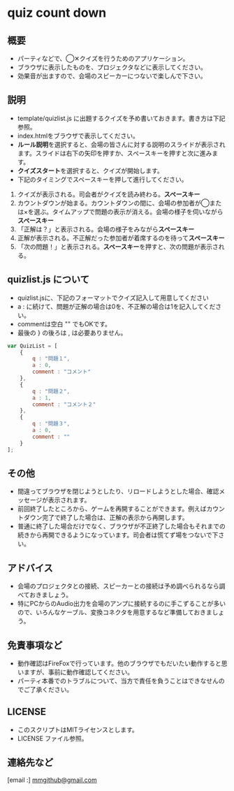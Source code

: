 # quiz count down

## 概要

- パーティなどで、◯✕クイズを行うためのアプリケーション。
- ブラウザに表示したものを、プロジェクタなどに表示してください。
- 効果音が出ますので、会場のスピーカーにつないで楽しんで下さい。

## 説明

- template/quizlist.js に出題するクイズを予め書いておきます。書き方は下記参照。
- index.htmlをブラウザで表示してください。
- **ルール説明**を選択すると、会場の皆さんに対する説明のスライドが表示されます。スライドは右下の矢印を押すか、スペースキーを押すと次に進みます。
- **クイズスタート**を選択すると、クイズが開始します。
- 下記のタイミングでスペースキーを押して進行してください。

1. クイズが表示される。司会者がクイズを読み終わる。**スペースキー**
2. カウントダウンが始まる。カウントダウンの間に、会場の参加者が◯または×を選ぶ。タイムアップで問題の表示が消える。会場の様子を伺いながら**スペースキー**
3. 「正解は？」と表示される。会場の様子をみながら**スペースキー**
4. 正解が表示される。不正解だった参加者が着席するのを待って**スペースキー**
5. 「次の問題！」と表示される。**スペースキー**を押すと、次の問題が表示される。

## quizlist.js について

- quizlist.jsに、下記のフォーマットでクイズ記入して用意してください
- a : に続けて、問題が正解の場合は0を、不正解の場合は1を記入してください。
- commentは空白 "" でもOKです。
- 最後の } の後ろは , は必要ありません。

```js:quizlist.js
var QuizList = [
    {
        q : "問題１",
        a : 0,
        comment : "コメント"
    },
    {
        q : "問題２",
        a : 1,
        comment : "コメント２"
    },
    {
        q : "問題３",
        a : 0,
        comment : ""
    }
];
```

## その他

- 間違ってブラウザを閉じようとしたり、リロードしようとした場合、確認メッセージが表示されます。
- 前回終了したところから、ゲームを再開することができます。例えばカウントダウン完了で終了した場合は、正解の表示から再開します。
- 普通に終了した場合だけでなく、ブラウザが不正終了した場合もそれまでの続きから再開できるようになっています。司会者は慌てず場をつないで下さい。

## アドバイス

- 会場のプロジェクタとの接続、スピーカーとの接続は予め調べられるなら調べておきましょう。
- 特にPCからのAudio出力を会場のアンプに接続するのに手こずることが多いので、いろんなケーブル、変換コネクタを用意するなど準備しておきましょう。

## 免責事項など

- 動作確認はFireFoxで行っています。他のブラウザでもだいたい動作すると思いますが、事前に動作確認してください。
- パーティ本番でのトラブルについて、当方で責任を負うことはできなせんのでご了承ください。

## LICENSE

- このスクリプトはMITライセンスとします。
- LICENSE ファイル参照。

## 連絡先など

[email :] mmgithub@gmail.com
